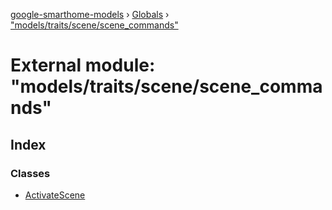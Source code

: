 [google-smarthome-models](../README.md) › [Globals](../globals.md) › ["models/traits/scene/scene_commands"](_models_traits_scene_scene_commands_.md)

# External module: "models/traits/scene/scene_commands"

## Index

### Classes

* [ActivateScene](../classes/_models_traits_scene_scene_commands_.activatescene.md)
